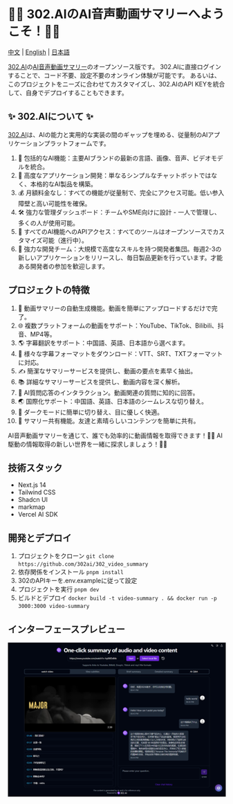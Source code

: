 # 🎥🤖 302.AIのAI音声動画サマリーへようこそ！🚀✨

[中文](README_zh.md) | [English](README.md) | [日本語](README_ja.md)

[302.AI](https://302.ai)の[AI音声動画サマリー](https://302.ai/tools/videosum/)のオープンソース版です。
302.AIに直接ログインすることで、コード不要、設定不要のオンライン体験が可能です。
あるいは、このプロジェクトをニーズに合わせてカスタマイズし、302.AIのAPI KEYを統合して、自身でデプロイすることもできます。

## ✨ 302.AIについて ✨
[302.AI](https://302.ai)は、AIの能力と実用的な実装の間のギャップを埋める、従量制のAIアプリケーションプラットフォームです。
1. 🧠 包括的なAI機能：主要AIブランドの最新の言語、画像、音声、ビデオモデルを統合。
2. 🚀 高度なアプリケーション開発：単なるシンプルなチャットボットではなく、本格的なAI製品を構築。
3. 💰 月額料金なし：すべての機能が従量制で、完全にアクセス可能。低い参入障壁と高い可能性を確保。
4. 🛠 強力な管理ダッシュボード：チームやSME向けに設計 - 一人で管理し、多くの人が使用可能。
5. 🔗 すべてのAI機能へのAPIアクセス：すべてのツールはオープンソースでカスタマイズ可能（進行中）。
6. 💪 強力な開発チーム：大規模で高度なスキルを持つ開発者集団。毎週2-3の新しいアプリケーションをリリースし、毎日製品更新を行っています。才能ある開発者の参加を歓迎します。

## プロジェクトの特徴
1. 🎥 動画サマリーの自動生成機能。動画を簡単にアップロードするだけで完了。
2. 🌐 複数プラットフォームの動画をサポート：YouTube、TikTok、Bilibili、抖音、MP4等。
3. 🌎 字幕翻訳をサポート：中国語、英語、日本語から選べます。
4. 📄 様々な字幕フォーマットをダウンロード：VTT、SRT、TXTフォーマットに対応。
5. ✍️ 簡潔なサマリーサービスを提供し、動画の要点を素早く抽出。
6. 📚 詳細なサマリーサービスを提供し、動画内容を深く解析。
7. 🤖 AI質問応答のインタラクション。動画関連の質問に知的に回答。
8. 🌏 国際化サポート：中国語、英語、日本語のシームレスな切り替え。
9. 🌙 ダークモードに簡単に切り替え、目に優しく快適。
10. 🔗 サマリー共有機能。友達と素晴らしいコンテンツを簡単に共有。

AI音声動画サマリーを通じて、誰でも効率的に動画情報を取得できます！🎉🎥 AI駆動の情報取得の新しい世界を一緒に探求しましょう！🌟🚀

## 技術スタック
- Next.js 14
- Tailwind CSS
- Shadcn UI
- markmap
- Vercel AI SDK

## 開発とデプロイ
1. プロジェクトをクローン `git clone https://github.com/302ai/302_video_summary`
2. 依存関係をインストール `pnpm install`
3. 302のAPIキーを.env.exampleに従って設定
4. プロジェクトを実行 `pnpm dev`
5. ビルドとデプロイ `docker build -t video-summary . && docker run -p 3000:3000 video-summary`

## インターフェースプレビュー
![界面预览](docs/preview.png)
